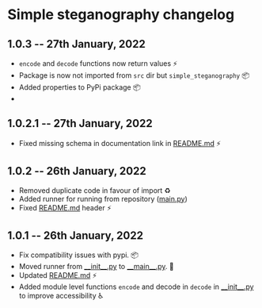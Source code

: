 # Simple steganography changelog

## 1.0.3 -- 27th January, 2022

* `encode` and `decode` functions now return values :zap:
* Package is now not imported from `src` dir but `simple_steganography` :package:
* Added properties to PyPi package :package:
* 


## 1.0.2.1 -- 27th January, 2022

* Fixed missing schema in documentation link in [README.md](README.md) :zap:

## 1.0.2 -- 26th January, 2022

* Removed duplicate code in favour of import :recycle: 
* Added runner for running from repository ([main.py](main.py))
* Fixed [README.md](README.md) header :zap:

## 1.0.1 -- 26th January, 2022

* Fix compatibility issues with pypi. :package:
* Moved runner from [\_\_init__.py](./src/__init__.py) to [\_\_main__.py](./src/__main__.py). :runner:
* Updated [README.md](README.md) :zap:
* Added module level functions `encode` and decode in `decode` in [\_\_init__.py](src/__init__.py) to improve accessibility :wheelchair:

